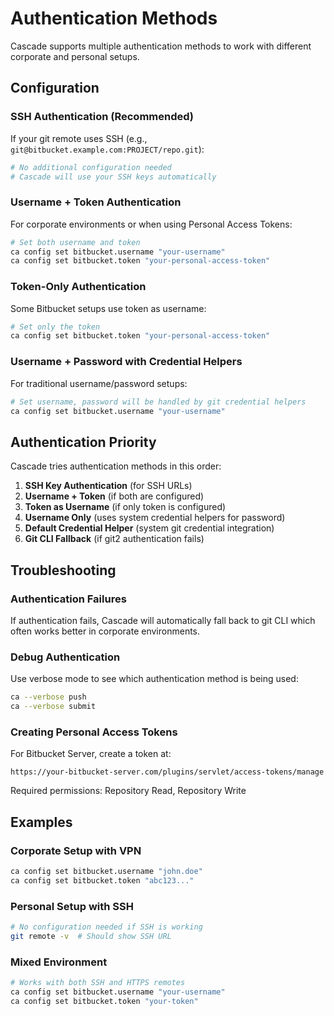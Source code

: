 # Authentication Methods

Cascade supports multiple authentication methods to work with different corporate and personal setups.

## Configuration

### SSH Authentication (Recommended)
If your git remote uses SSH (e.g., `git@bitbucket.example.com:PROJECT/repo.git`):

```bash
# No additional configuration needed
# Cascade will use your SSH keys automatically
```

### Username + Token Authentication
For corporate environments or when using Personal Access Tokens:

```bash
# Set both username and token
ca config set bitbucket.username "your-username"
ca config set bitbucket.token "your-personal-access-token"
```

### Token-Only Authentication
Some Bitbucket setups use token as username:

```bash
# Set only the token
ca config set bitbucket.token "your-personal-access-token"
```

### Username + Password with Credential Helpers
For traditional username/password setups:

```bash
# Set username, password will be handled by git credential helpers
ca config set bitbucket.username "your-username"
```

## Authentication Priority

Cascade tries authentication methods in this order:

1. **SSH Key Authentication** (for SSH URLs)
2. **Username + Token** (if both are configured)
3. **Token as Username** (if only token is configured)
4. **Username Only** (uses system credential helpers for password)
5. **Default Credential Helper** (system git credential integration)
6. **Git CLI Fallback** (if git2 authentication fails)

## Troubleshooting

### Authentication Failures
If authentication fails, Cascade will automatically fall back to git CLI which often works better in corporate environments.

### Debug Authentication
Use verbose mode to see which authentication method is being used:

```bash
ca --verbose push
ca --verbose submit
```

### Creating Personal Access Tokens
For Bitbucket Server, create a token at:
```
https://your-bitbucket-server.com/plugins/servlet/access-tokens/manage
```

Required permissions: Repository Read, Repository Write

## Examples

### Corporate Setup with VPN
```bash
ca config set bitbucket.username "john.doe"
ca config set bitbucket.token "abc123..."
```

### Personal Setup with SSH
```bash
# No configuration needed if SSH is working
git remote -v  # Should show SSH URL
```

### Mixed Environment
```bash
# Works with both SSH and HTTPS remotes
ca config set bitbucket.username "your-username"
ca config set bitbucket.token "your-token"
```